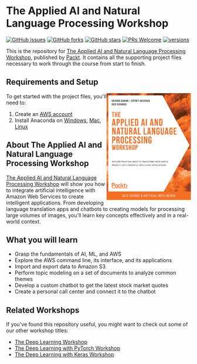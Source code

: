 # The Applied AI and Natural Language Processing Workshop
[![GitHub issues](https://img.shields.io/github/issues/PacktWorkshops/The-Applied-AI-and-Natural-Language-Processing-with-AWS.svg)](https://github.com/PacktWorkshops/The-Applied-AI-and-Natural-Language-Processing-with-AWS/issues)
[![GitHub forks](https://img.shields.io/github/forks/PacktWorkshops/The-Applied-AI-and-Natural-Language-Processing-with-AWS.svg)](https://github.com/PacktWorkshops/The-Applied-AI-and-Natural-Language-Processing-with-AWS/network)
[![GitHub stars](https://img.shields.io/github/stars/PacktWorkshops/The-Applied-AI-and-Natural-Language-Processing-with-AWS.svg)](https://github.com/PacktWorkshops/The-Applied-AI-and-Natural-Language-Processing-with-AWS/stargazers)
[![PRs Welcome](https://img.shields.io/badge/PRs-welcome-brightgreen.svg)](https://github.com/PacktWorkshops/The-Applied-AI-and-Natural-Language-Processing-with-AWS/pulls)
[![versions](https://img.shields.io/pypi/pyversions/pybadges.svg)](https://www.python.org/downloads/)

This is the repository for [The Applied AI and Natural Language Processing Workshop](https://www.amazon.com/Applied-Natural-Language-Processing-Workshop-ebook/dp/B08Q8GNTGT/ref=sr_1_1?dchild=1&keywords=The%20Applied%20AI%20and%20Natural%20Language%20Processing%20Workshop&qid=1610976605&sr=8-1&utm_source=github&utm_medium=repository&utm_campaign=9781801071307&utm_term=Applied%20AI%20and%20Natural%20Language%20Processing&utm_content=The%20Applied%20AI%20and%20Natural%20Language%20Processing%20Workshop), published by [Packt](https://www.packtpub.com/?utm_source=github). It contains all the supporting project files necessary to work through the course from start to finish.

## Requirements and Setup
<a href="https://www.amazon.com/Applied-Natural-Language-Processing-Workshop-ebook/dp/B08Q8GNTGT/ref=sr_1_1?dchild=1&keywords=The%20Applied%20AI%20and%20Natural%20Language%20Processing%20Workshop&qid=1610976605&sr=8-1&utm_source=github&utm_medium=repository&utm_campaign=9781801071307&utm_term=Applied%20AI%20and%20Natural%20Language%20Processing&utm_content=The%20Applied%20AI%20and%20Natural%20Language%20Processing%20Workshop"><img src="https://github.com/PacktWorkshops/Workshop-Covers/blob/master/B16061_The%20Applied%20AI%20and%20NLP%20Workshop.png" alt="The Applied AI and Natural Language Processing with AWS Workshop" height="290px" width="230px" align="right" this.target="_blank"></a>

To get started with the project files, you'll need to:
1. Create an [AWS account](https://aws.amazon.com/free/)
2. Install Anaconda on [Windows](https://www.anaconda.com/distribution/#windows), [Mac](https://www.anaconda.com/distribution/#macos), [Linux](https://www.anaconda.com/distribution/#linux)

## About The Applied AI and Natural Language Processing Workshop
[The Applied AI and Natural Language Processing Workshop](https://www.amazon.com/Applied-Natural-Language-Processing-Workshop-ebook/dp/B08Q8GNTGT/ref=sr_1_1?dchild=1&keywords=The%20Applied%20AI%20and%20Natural%20Language%20Processing%20Workshop&qid=1610976605&sr=8-1&utm_source=github&utm_medium=repository&utm_campaign=9781801071307&utm_term=Applied%20AI%20and%20Natural%20Language%20Processing&utm_content=The%20Applied%20AI%20and%20Natural%20Language%20Processing%20Workshop) will show you how to integrate artificial intelligence with Amazon Web Services to create intelligent applications. From developing language translation apps and chatbots to creating models for processing large volumes of images, you’ll learn key concepts effectively and in a real-world context.	

## What you will learn
* Grasp the fundamentals of AI, ML, and AWS
* Explore the AWS command line, its interface, and its applications
* Import and export data to Amazon S3
* Perform topic modeling on a set of documents to analyze common themes
* Develop a custom chatbot to get the latest stock market quotes
* Create a personal call center and connect it to the chatbot

## Related Workshops
If you've found this repository useful, you might want to check out some of our other workshop titles:
* [The Deep Learning Workshop](https://www.amazon.com/Deep-Learning-Workshop-next-generation-TensorFlow-ebook/dp/B08Q8GP7DJ/ref=sr_1_2?dchild=1&keywords=The%20Deep%20Learning%20Workshop&qid=1611054533&sr=8-2&utm_source=GitHub&utm_medium=Repository&utm_campaign=9781801075169&utm_term=Deep%20Learning&utm_content=The%20Deep%20Learning%20Workshop)
* [The Deep Learning with PyTorch Workshop](https://www.amazon.com/Deep-Learning-PyTorch-Workshop-intelligence-ebook/dp/B08CF2VXHX/ref=sr_1_1?dchild=1&keywords=The%20Deep%20Learning%20with%20PyTorch%20Workshop&qid=1611053111&sr=8-1&utm_source=github&utm_medium=repository&utm_campaign=9781838989217&utm_term=Deep%20Learning%20with%20PyTorch&utm_content=The%20Deep%20Learning%20with%20PyTorch%20Workshop)
* [The Deep Learning with Keras Workshop](https://www.amazon.com/Deep-Learning-Keras-Workshop-network-ebook/dp/B08Q8JJ45N/ref=sr_1_1?dchild=1&keywords=The%20Deep%20Learning%20with%20Keras%20Workshop&qid=1611054389&sr=8-1&utm_source=GitHub&utm_medium=Repository&utm_campaign=9781801071185&utm_term=Deep%20Learning%20with%20Keras&utm_content=The%20Deep%20Learning%20with%20Keras%20Workshop)



